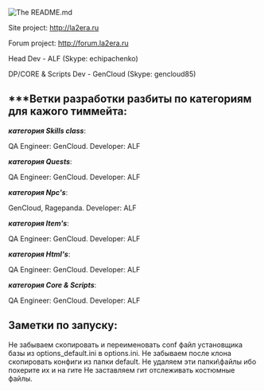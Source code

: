 ![The README.md](https://bitbucket.org/repo/AzMXeE/images/3845999528-logo.png)


Site project: http://la2era.ru


Forum project: http://forum.la2era.ru




Head Dev - ALF (Skype: echipachenko)


DP/CORE & Scripts Dev - GenCloud (Skype: gencloud85)


## ***Ветки разработки разбиты по категориям для кажого тиммейта: ##

***категория Skills class***:

QA Engineer: GenCloud. Developer: ALF

***категория Quests***:

QA Engineer: GenCloud. Developer: ALF

***категория Npc's***:

GenCloud, Ragepanda. Developer: ALF

***категория Item's***:

QA Engineer: GenCloud. Developer: ALF

***категория Html's***:

QA Engineer: GenCloud. Developer: ALF

***категория Core & Scripts***:

QA Engineer: GenCloud. Developer: ALF




## **Заметки по запуску:** ##
Не забываем скопировать и переименовать conf файл установщика базы из options_default.ini в options.ini.
Не забываем после клона скопировать конфиги из папки default.
Не удаляем эти папки\файлы ибо похерите их и на гите
Не заставляем гит отслеживать костюмные файлы.